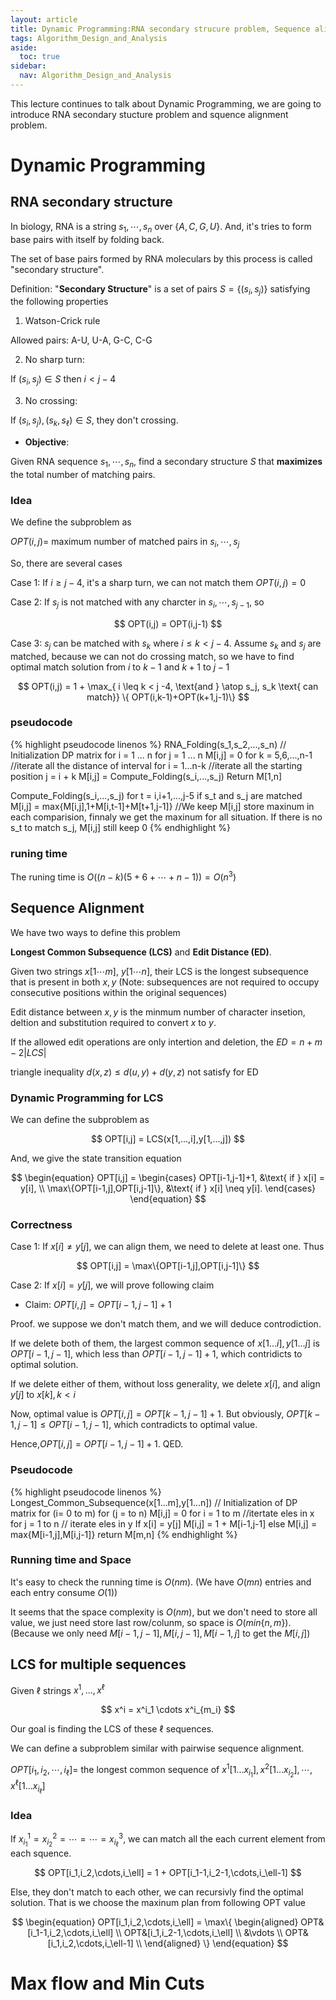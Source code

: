 ```yaml
---
layout: article
title: Dynamic Programming:RNA secondary strucure problem, Sequence alignment, Multiple sequence alignment
tags: Algorithm_Design_and_Analysis
aside:
  toc: true
sidebar:
  nav: Algorithm_Design_and_Analysis
---
```


This lecture continues to talk about Dynamic Programming, we are going to introduce RNA secondary stucture problem and squence alignment problem. 

<!--more-->

# Dynamic Programming

## RNA secondary structure

In biology, RNA is a string ${ s_1,\cdots,s_n }$ over ${ \{A,C,G,U\} }$. And, it's tries to form base pairs with itself by folding back.

The set of base pairs formed by RNA moleculars by this process is called "secondary structure". 

Definition: "<b>Secondary Structure</b>" is a set of pairs ${ S = \{ (s_i, s_j) \} }$ satisfying the following properties

1. Watson-Crick rule

Allowed pairs: A-U, U-A, G-C, C-G

2. No sharp turn:

If ${ (s_i, s_j) \in S }$ then ${ i < j - 4 }$

3. No crossing: 

If ${ (s_i,s_j), (s_k ,s_{\ell}) \in S}$, they don't crossing.

* <b>Objective</b>:

Given RNA sequence ${ s_1,\cdots,s_n }$, find a secondary structure ${ S }$ that <b>maximizes</b> the total number of matching pairs.

### Idea

We define the subproblem as 

${ OPT(i,j) =  }$ maximum number of matched pairs in ${ s_i, \cdots,s_j }$

So, there are several cases

Case 1: If ${ i \geq j -4 }$, it's a sharp turn, we can not match them ${ OPT(i,j) = 0 }$

Case 2: If ${ s_j }$ is not matched with any charcter in ${ s_i, \cdots, s_{j-1} }$, so 

<center>$$
OPT(i,j) = OPT(i,j-1)
$$</center>

Case 3: ${ s_j }$ can be matched with ${ s_k }$ where ${ i \leq k < j -4 }$. Assume ${ s_k }$ and ${ s_j }$ are matched, because we can not do crossing match, so we have to find optimal match solution from ${ i }$ to ${ k-1 }$ and ${ k+1 }$
 to ${ j-1 }$


<center>$$
OPT(i,j) = 1 + \max_{ i \leq k < j -4, \text{and } \atop  s_j, s_k \text{ can match}} \{ OPT(i,k-1)+OPT(k+1,j-1)\}
$$</center>

### pseudocode

{% highlight pseudocode linenos %}
RNA_Folding(s_1,s_2,...,s_n)
    // Initialization DP matrix
    for i = 1 ... n 
        for j = 1 ... n
            M[i,j] = 0
    for k = 5,6,...,n-1 //iterate all the distance of interval
        for i = 1...n-k //iterate all the starting position
            j = i + k
            M[i,j] = Compute_Folding(s_i,...,s_j)
    Return M[1,n]

Compute_Folding(s_i,...,s_j)
    for t = i,i+1,...,j-5
        if s_t and s_j are matched
            M[i,j] = max{M[i,j],1+M[i,t-1]+M[t+1,j-1]} //We keep M[i,j] store maxinum in each comparision, finnaly we get the maxinum for all situation. If there is no s_t to match s_j, M[i,j] still keep 0
{% endhighlight %}

### runing time

The runing time is ${ O\left((n-k)(5+6+\cdots+n-1) \right) = O(n^3)}$

## Sequence Alignment

We have two ways to define this problem

<b>Longest Common Subsequence (LCS)</b> and <b>Edit Distance (ED)</b>.

Given two strings ${ x [1\cdots m] }$, ${ y [1\cdots n ] }$, their LCS is the longest subsequence that is present in both ${ x,y }$ (Note: subsequences are not required to occupy consecutive positions within the original sequences)

Edit distance between ${ x,y }$ is the minmum number of character insetion, deltion and substitution required to convert ${ x }$ to ${ y }$.

If the allowed edit operations are only intertion and deletion, the ${ ED = n + m - 2|LCS| }$

triangle inequality ${ d(x,z) \leq d(u,y) + d(y,z) }$ not satisfy for ED

### Dynamic Programming for LCS

We can define the subproblem as 

<center>$$
OPT[i,j] = LCS(x[1,...,i],y[1,...,j])
$$</center>

And, we give the state transition equation

<center>$$
\begin{equation}
OPT[i,j] = 
\begin{cases}
OPT[i-1,j-1]+1, &\text{ if } x[i] = y[i], \\
\max\{OPT[i-1,j],OPT[i,j-1]\}, &\text{ if } x[i] \neq y[i].
\end{cases}
\end{equation}
$$</center>

### Correctness

Case 1: If ${ x[i] \neq y[j] }$, we can align them, we need to delete at least one. Thus

<center>$$
OPT[i,j] = \max\{OPT[i-1,j],OPT[i,j-1]\}
$$</center>

Case 2: If ${ x[i] = y[j] }$, we will prove following claim

* Claim: ${ OPT[i,j] = OPT[i-1,j-1]+1  }$

Proof. we suppose we don't match them, and we will deduce controdiction.

If we delete both of them, the largest common sequence of ${ x[1...i],y[1...j] }$ is ${ OPT[i-1,j-1] }$, which less than ${ OPT[i-1,j-1]+1 }$, which contridicts to optimal solution.

If we delete either of them, without loss generality, we delete ${ x[i] }$, and align ${ y[j] }$ to ${ x[k], k< i }$

Now, optimal value is ${ OPT[i,j] = OPT[k-1,j-1] + 1 }$. But obviously, ${ OPT[k-1,j-1] \leq OPT[i-1,j-1] }$, which contradicts to optimal value. 

Hence,${ OPT[i,j] = OPT[i-1,j-1]+1  }$. QED.

### Pseudocode

{% highlight pseudocode linenos %}
Longest_Common_Subsequence(x[1...m],y[1...n])
    // Initialization of DP matrix
    for (i= 0 to m)
        for (j = to n)
            M[i,j] = 0
    for i = 1 to m //itertate eles in x
        for j = 1 to n // iterate eles in y
            If x[i] = y[j]
                M[i,j] = 1 + M[i-1,j-1]
            else 
                M[i,j] = max{M[i-1,j],M[i,j-1]}
    return M[m,n] 
{% endhighlight %}

### Running time and Space

It's easy to check the running time is ${ O(nm) }$. (We have ${ O(mn) }$ entries and each entry consume ${ O(1) }$)

It seems that the space complexity is ${ O(nm) }$, but we don't need to store all value, we just need store last row/colunm, so space is ${ O(min\{n,m\}) }$. (Because we only need ${ M[i-1,j-1],M[i,j-1],M[i-1,j] }$ to get the ${ M[i,j] }$)

## LCS for multiple sequences

Given ${ \ell }$ strings ${ x^1,...,x^\ell }$

<center>$$
x^i = x^i_1 \cdots x^i_{m_i}
$$</center>

Our goal is finding the LCS of these ${  \ell}$ sequences.

We can define a subproblem similar with pairwise sequence alignment.

${OPT[i_1,i_2,\cdots,i_\ell] = }$ the longest common sequence of ${ x^1[1...x_{i_1}],x^2[1...x_{i_2}],\cdots,x^\ell[1...x_{i_\ell}] }$

### Idea

If ${ x^1_{i_1}= x^2_{i_2}=\cdots=\cdots=x^3_{i_\ell} }$, we can match all the each current element from each squence.

<center>$$
OPT[i_1,i_2,\cdots,i_\ell] = 1 + OPT[i_1-1,i_2-1,\cdots,i_\ell-1]
$$</center>

Else, they don't match to each other, we can recursivly find the optimal solution. That is we choose the maxinum plan from following OPT value

<center>$$
\begin{equation}
OPT[i_1,i_2,\cdots,i_\ell] = \max\{
    \begin{aligned}
    OPT&[i_1-1,i_2,\cdots,i_\ell] \\
    OPT&[i_1,i_2-1,\cdots,i_\ell] \\
    &\vdots \\
    OPT&[i_1,i_2,\cdots,i_\ell-1] \\
    \end{aligned} 
\}
\end{equation}
$$</center> 


# Max flow and Min Cuts